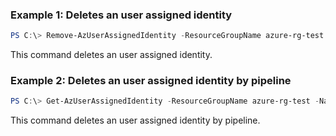 ### Example 1: Deletes an user assigned identity
```powershell
PS C:\> Remove-AzUserAssignedIdentity -ResourceGroupName azure-rg-test -Name uai-pwsh01

```

This command deletes an user assigned identity.

### Example 2: Deletes an user assigned identity by pipeline
```powershell
PS C:\> Get-AzUserAssignedIdentity -ResourceGroupName azure-rg-test -Name uai-pwsh01 | Remove-AzUserAssignedIdentity

```

This command deletes an user assigned identity by pipeline.

